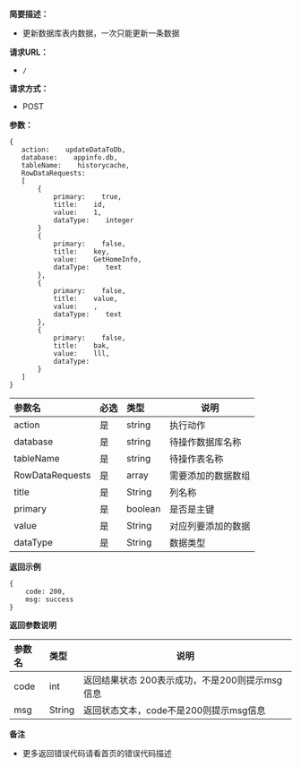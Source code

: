 **简要描述：**

- 更新数据库表内数据，一次只能更新一条数据

**请求URL：**
- ` / `

**请求方式：**
- POST

**参数：**

 ```
{
    action:    updateDataToDb,
    database:    appinfo.db,
    tableName:    historycache,
    RowDataRequests:
    [
        {
            primary:    true,
            title:    id,
            value:    1,
            dataType:    integer
        }
        {
            primary:    false,
            title:    key,
            value:    GetHomeInfo,
            dataType:    text
        },
        {
            primary:    false,
            title:    value,
            value:    ,
            dataType:    text
        },
        {
            primary:    false,
            title:    bak,
            value:    lll,
            dataType:    
        }
    ]
}

 ```


|参数名|必选|类型|说明|
|:----    |:---|:----- |-----   |
|action |是  |string |执行动作   |
|database |是  |string | 待操作数据库名称    |
|tableName     |是  |string | 待操作表名称    |
|RowDataRequests     |是  |array |需要添加的数据数组 |
|title     |是  |String | 列名称    |
|primary     |是  |boolean | 是否是主键    |
|value     |是  |String | 对应列要添加的数据    |
|dataType     |是  |String | 数据类型    |

 **返回示例**

```
{
    code: 200,
    msg: success
}
```

 **返回参数说明**

|参数名|类型|说明|
|:-----  |:-----|-----                           |
|code |int   |返回结果状态 200表示成功，不是200则提示msg信息  |
|msg |String   |返回状态文本，code不是200则提示msg信息  |


 **备注**

- 更多返回错误代码请看首页的错误代码描述


